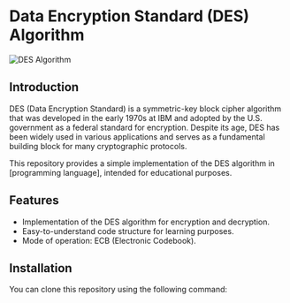 # Data Encryption Standard (DES) Algorithm

![DES Algorithm](des_algorithm.jpg)

## Introduction

DES (Data Encryption Standard) is a symmetric-key block cipher algorithm that was developed in the early 1970s at IBM and adopted by the U.S. government as a federal standard for encryption. Despite its age, DES has been widely used in various applications and serves as a fundamental building block for many cryptographic protocols.

This repository provides a simple implementation of the DES algorithm in [programming language], intended for educational purposes.

## Features

- Implementation of the DES algorithm for encryption and decryption.
- Easy-to-understand code structure for learning purposes.
- Mode of operation: ECB (Electronic Codebook).

## Installation

You can clone this repository using the following command:


